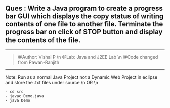 
##  Ques : Write a Java program to create a progress bar GUI which displays the copy status of writing contents of one file to another file. Terminate the progress bar on click of STOP button and display the contents of the file.

**************************
> @Author: Vishal P \n
> @Lab: Java and J2EE Lab \n
> @Code changed from Pawan-Ranjith
**************************

Note: Run as a normal Java Project not a Dynamic Web Project in eclipse and store the .txt files under source \n
OR \n
```
- cd src
- javac Demo.java
- java Demo
```
